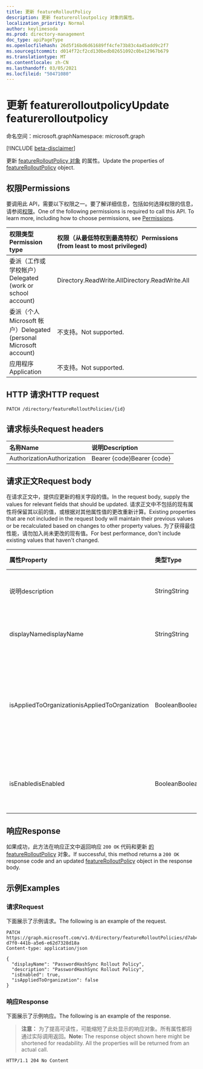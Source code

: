 ```yaml
---
title: 更新 featureRolloutPolicy
description: 更新 featurerolloutpolicy 对象的属性。
localization_priority: Normal
author: keylimesoda
ms.prod: directory-management
doc_type: apiPageType
ms.openlocfilehash: 26d5f16bd6d61689ff4cfe73b83c4a45add9c2f7
ms.sourcegitcommit: d014f72cf2cd130bedb02651092c0be12967b679
ms.translationtype: MT
ms.contentlocale: zh-CN
ms.lasthandoff: 03/05/2021
ms.locfileid: "50471080"
---
```

# <a name="update-featurerolloutpolicy"></a><span data-ttu-id="0ec68-103">更新 featurerolloutpolicy</span><span class="sxs-lookup"><span data-stu-id="0ec68-103">Update featurerolloutpolicy</span></span>

<span data-ttu-id="0ec68-104">命名空间：microsoft.graph</span><span class="sxs-lookup"><span data-stu-id="0ec68-104">Namespace: microsoft.graph</span></span>

[!INCLUDE [beta-disclaimer](../../includes/beta-disclaimer.md)]

<span data-ttu-id="0ec68-105">更新 [featureRolloutPolicy 对象](../resources/featurerolloutpolicy.md) 的属性。</span><span class="sxs-lookup"><span data-stu-id="0ec68-105">Update the properties of [featureRolloutPolicy](../resources/featurerolloutpolicy.md) object.</span></span>

## <a name="permissions"></a><span data-ttu-id="0ec68-106">权限</span><span class="sxs-lookup"><span data-stu-id="0ec68-106">Permissions</span></span>

<span data-ttu-id="0ec68-p101">要调用此 API，需要以下权限之一。要了解详细信息，包括如何选择权限的信息，请参阅[权限](/graph/permissions-reference)。</span><span class="sxs-lookup"><span data-stu-id="0ec68-p101">One of the following permissions is required to call this API. To learn more, including how to choose permissions, see [Permissions](/graph/permissions-reference).</span></span>

| <span data-ttu-id="0ec68-109">权限类型</span><span class="sxs-lookup"><span data-stu-id="0ec68-109">Permission type</span></span>                        | <span data-ttu-id="0ec68-110">权限（从最低特权到最高特权）</span><span class="sxs-lookup"><span data-stu-id="0ec68-110">Permissions (from least to most privileged)</span></span> |
|:---------------------------------------|:--------------------------------------------|
| <span data-ttu-id="0ec68-111">委派（工作或学校帐户）</span><span class="sxs-lookup"><span data-stu-id="0ec68-111">Delegated (work or school account)</span></span>     | <span data-ttu-id="0ec68-112">Directory.ReadWrite.All</span><span class="sxs-lookup"><span data-stu-id="0ec68-112">Directory.ReadWrite.All</span></span> |
| <span data-ttu-id="0ec68-113">委派（个人 Microsoft 帐户）</span><span class="sxs-lookup"><span data-stu-id="0ec68-113">Delegated (personal Microsoft account)</span></span> | <span data-ttu-id="0ec68-114">不支持。</span><span class="sxs-lookup"><span data-stu-id="0ec68-114">Not supported.</span></span> |
| <span data-ttu-id="0ec68-115">应用程序</span><span class="sxs-lookup"><span data-stu-id="0ec68-115">Application</span></span>                            | <span data-ttu-id="0ec68-116">不支持。</span><span class="sxs-lookup"><span data-stu-id="0ec68-116">Not supported.</span></span> |

## <a name="http-request"></a><span data-ttu-id="0ec68-117">HTTP 请求</span><span class="sxs-lookup"><span data-stu-id="0ec68-117">HTTP request</span></span>

<!-- { "blockType": "ignored" } -->

```http
PATCH /directory/featureRolloutPolicies/{id}
```

## <a name="request-headers"></a><span data-ttu-id="0ec68-118">请求标头</span><span class="sxs-lookup"><span data-stu-id="0ec68-118">Request headers</span></span>

| <span data-ttu-id="0ec68-119">名称</span><span class="sxs-lookup"><span data-stu-id="0ec68-119">Name</span></span>       | <span data-ttu-id="0ec68-120">说明</span><span class="sxs-lookup"><span data-stu-id="0ec68-120">Description</span></span>|
|:-----------|:-----------|
| <span data-ttu-id="0ec68-121">Authorization</span><span class="sxs-lookup"><span data-stu-id="0ec68-121">Authorization</span></span> | <span data-ttu-id="0ec68-122">Bearer {code}</span><span class="sxs-lookup"><span data-stu-id="0ec68-122">Bearer {code}</span></span> |

## <a name="request-body"></a><span data-ttu-id="0ec68-123">请求正文</span><span class="sxs-lookup"><span data-stu-id="0ec68-123">Request body</span></span>

<span data-ttu-id="0ec68-124">在请求正文中，提供应更新的相关字段的值。</span><span class="sxs-lookup"><span data-stu-id="0ec68-124">In the request body, supply the values for relevant fields that should be updated.</span></span> <span data-ttu-id="0ec68-125">请求正文中不包括的现有属性将保留其以前的值，或根据对其他属性值的更改重新计算。</span><span class="sxs-lookup"><span data-stu-id="0ec68-125">Existing properties that are not included in the request body will maintain their previous values or be recalculated based on changes to other property values.</span></span> <span data-ttu-id="0ec68-126">为了获得最佳性能，请勿加入尚未更改的现有值。</span><span class="sxs-lookup"><span data-stu-id="0ec68-126">For best performance, don't include existing values that haven't changed.</span></span>

| <span data-ttu-id="0ec68-127">属性</span><span class="sxs-lookup"><span data-stu-id="0ec68-127">Property</span></span>     | <span data-ttu-id="0ec68-128">类型</span><span class="sxs-lookup"><span data-stu-id="0ec68-128">Type</span></span>        | <span data-ttu-id="0ec68-129">说明</span><span class="sxs-lookup"><span data-stu-id="0ec68-129">Description</span></span> |
|:-------------|:------------|:------------|
|<span data-ttu-id="0ec68-130">说明</span><span class="sxs-lookup"><span data-stu-id="0ec68-130">description</span></span>|<span data-ttu-id="0ec68-131">String</span><span class="sxs-lookup"><span data-stu-id="0ec68-131">String</span></span>|<span data-ttu-id="0ec68-132">此策略的说明。</span><span class="sxs-lookup"><span data-stu-id="0ec68-132">A description for this policy.</span></span>|
|<span data-ttu-id="0ec68-133">displayName</span><span class="sxs-lookup"><span data-stu-id="0ec68-133">displayName</span></span>|<span data-ttu-id="0ec68-134">String</span><span class="sxs-lookup"><span data-stu-id="0ec68-134">String</span></span>|<span data-ttu-id="0ec68-135">此显示名称的组。</span><span class="sxs-lookup"><span data-stu-id="0ec68-135">The display name for this policy.</span></span>|
|<span data-ttu-id="0ec68-136">isAppliedToOrganization</span><span class="sxs-lookup"><span data-stu-id="0ec68-136">isAppliedToOrganization</span></span>|<span data-ttu-id="0ec68-137">Boolean</span><span class="sxs-lookup"><span data-stu-id="0ec68-137">Boolean</span></span>|<span data-ttu-id="0ec68-138">指示是否应当将此功能推出策略应用于整个组织。</span><span class="sxs-lookup"><span data-stu-id="0ec68-138">Indicates whether this feature rollout policy should be applied to the entire organization.</span></span>|
|<span data-ttu-id="0ec68-139">isEnabled</span><span class="sxs-lookup"><span data-stu-id="0ec68-139">isEnabled</span></span>|<span data-ttu-id="0ec68-140">Boolean</span><span class="sxs-lookup"><span data-stu-id="0ec68-140">Boolean</span></span>|<span data-ttu-id="0ec68-141">指示是否已启用功能推出。</span><span class="sxs-lookup"><span data-stu-id="0ec68-141">Indicates whether the feature rollout is enabled.</span></span>|

## <a name="response"></a><span data-ttu-id="0ec68-142">响应</span><span class="sxs-lookup"><span data-stu-id="0ec68-142">Response</span></span>

<span data-ttu-id="0ec68-143">如果成功，此方法在响应正文中返回响应 `200 OK` 代码和更新 [的 featureRolloutPolicy](../resources/featurerolloutpolicy.md) 对象。</span><span class="sxs-lookup"><span data-stu-id="0ec68-143">If successful, this method returns a `200 OK` response code and an updated [featureRolloutPolicy](../resources/featurerolloutpolicy.md) object in the response body.</span></span>

## <a name="examples"></a><span data-ttu-id="0ec68-144">示例</span><span class="sxs-lookup"><span data-stu-id="0ec68-144">Examples</span></span>

### <a name="request"></a><span data-ttu-id="0ec68-145">请求</span><span class="sxs-lookup"><span data-stu-id="0ec68-145">Request</span></span>

<span data-ttu-id="0ec68-146">下面展示了示例请求。</span><span class="sxs-lookup"><span data-stu-id="0ec68-146">The following is an example of the request.</span></span>
<!-- {
  "blockType": "request",
  "name": "update_featurerolloutpolicy"
}-->

```http
PATCH https://graph.microsoft.com/v1.0/directory/featureRolloutPolicies/d7ab4886-d7f0-441b-a5e6-e62d7328d18a
Content-type: application/json

{
  "displayName": "PasswordHashSync Rollout Policy",
  "description": "PasswordHashSync Rollout Policy",
  "isEnabled": true,
  "isAppliedToOrganization": false
}
```

### <a name="response"></a><span data-ttu-id="0ec68-147">响应</span><span class="sxs-lookup"><span data-stu-id="0ec68-147">Response</span></span>

<span data-ttu-id="0ec68-148">下面展示了示例响应。</span><span class="sxs-lookup"><span data-stu-id="0ec68-148">The following is an example of the response.</span></span>

> <span data-ttu-id="0ec68-p103">**注意：** 为了提高可读性，可能缩短了此处显示的响应对象。所有属性都将通过实际调用返回。</span><span class="sxs-lookup"><span data-stu-id="0ec68-p103">**Note:** The response object shown here might be shortened for readability. All the properties will be returned from an actual call.</span></span>

<!-- {
  "blockType": "response",
  "truncated": true,
  "@odata.type": "microsoft.graph.featureRolloutPolicy"
} -->

```http
HTTP/1.1 204 No Content
```

<!-- uuid: 16cd6b66-4b1a-43a1-adaf-3a886856ed98
2019-02-04 14:57:30 UTC -->
<!-- {
  "type": "#page.annotation",
  "description": "Update featurerolloutpolicy",
  "keywords": "",
  "section": "documentation",
  "tocPath": ""
}-->


